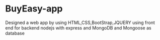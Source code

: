 # BuyEasy-app
Designed a web app by using HTML,CSS,BootStrap,JQUERY using front end for backend nodejs with express and MongoDB and Mongoose as database
